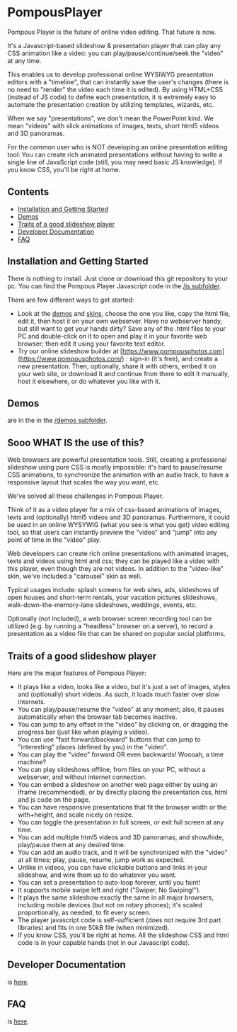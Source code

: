 # PompousPlayer
Pompous Player is the future of online video editing. That future is now.

It's a Javascript-based slideshow &amp; presentation player that can play any CSS animation like a video: you can play/pause/continue/seek the "video" at any time. 

This enables us to develop professional online WYSIWYG presentation editors with a "timeline", that can instantly save the user's changes (there is no need to "render" the video each time it is edited). 
By using HTML+CSS (instead of JS code) to define each presentation, it is extremely easy to automate the presentation creation by utilizing templates, wizards, etc.

When we say "presentations", we don't mean the PowerPoint kind. We mean "videos" with slick animations of images, texts, short html5 videos and 3D panoramas.

For the common user who is NOT developing an online presentation editing tool: You can create rich animated presentations without having to write a single line of JavaScript code (still, you may need basic JS knowledge). If you know CSS, you'll be right at home. 

## Contents
* [Installation and Getting Started](#installation-and-getting-started)
* [Demos](#demos)
* [Traits of a good slideshow player](#traits-of-a-good-slideshow-player)
* [Developer Documentation](#developer-documentation)
* [FAQ](#faq)

## Installation and Getting Started
There is nothing to install. Just clone or download this git repository to your pc. You can find the Pompous Player Javascript code in the [/js subfolder](https://github.com/TorZidan/PompousPlayer/tree/master/js). 

There are few different ways to get started:
- Look at the [demos](https://github.com/TorZidan/PompousPlayer/tree/master/demos) and [skins](https://github.com/TorZidan/PompousPlayer/tree/master/skins), choose the one you like, copy the html file, edit it, then host it on your own webserver. Have no webserver handy, but still want to get your hands dirty? Save any of the .html files to your PC and double-click on it to open and play it in your favorite web browser; then edit it using your favorite text editor. 
- Try our online slideshow builder at [https://www.pompousphotos.com](https://www.pompousphotos.com/) : sign-in (it's free), and create a new presentation. Then, optionally, share it with others, embed it on your web site, or download it and continue from there to edit it manually, host it elsewhere, or do whatever you like with it.

## Demos
are in the in the [/demos subfolder](https://github.com/TorZidan/PompousPlayer/tree/master/demos). 

## Sooo WHAT IS the use of this?
Web browsers are powerful presentation tools. Still, creating a professional slideshow using pure CSS is mostly impossible: it's hard to pause/resume CSS animations, to synchronize the animation with an audio track, to have a responsive layout that scales the way you want, etc.

We've solved all these challenges in Pompous Player. 

Think of it as a video player for a mix of css-based animations of images, texts and (optionally) html5 videos and 3D panoramas.
Furthermore, it could be used in an online WYSYWIG (what you see is what you get) video editing tool, so that users can instantly preview the "video" and "jump" into any point of time in the "video" play.

Web developers can create rich online presentations with animated images, texts and videos using html and css; they can be played like a video with this player, even though they are not videos.
In addition to the "video-like" skin, we've included a "carousel" skin as well.

Typical usages include: splash screens for web sites, ads, slideshows of open houses and short-term rentals, your vacation pictures slideshows, walk-down-the-memory-lane slideshows, weddings, events, etc.

Optionally (not included), a web browser screen recording tool can be utilized (e.g. by running a "headless" browser on a server), to record a presentation as a video file that can be shared on popular social platforms.

## Traits of a good slideshow player
Here are the major features of Pompous Player:
- It plays like a video, looks like a video, but it's just a set of images, styles and (optionally) short videos. As such, it loads much faster over slow internets.
- You can play/pause/resume the "video" at any moment; also, it pauses automatically when the browser tab becomes inactive.
- You can jump to any offset in the "video" by clicking on, or dragging the progress bar (just like when playing a video).
- You can use "fast forward/backward" buttons that can jump to "interesting" places (defined by you) in the "video".
- You can play the "video" forward OR even backwards! Woooah, a time machine?
- You can play slideshows offline, from files on your PC, without a webserver, and without internet connection.
- You can embed a slideshow on another web page either by using an iframe (recommended), or by directly placing the presentation css, html and js code on the page.
- You can have responsive presentations that fit the browser width or the with+height, and scale nicely on resize.
- You can toggle the presentation in full screen, or exit full screen at any time.
- You can add multiple html5 videos and 3D panoramas, and show/hide, play/pause them at any desired time.
- You can add an audio track, and it will be synchronized with the "video" at all times; play, pause, resume, jump work as expected.
- Unlike in videos, you can have clickable buttons and links in your slideshow, and wire them up to do whatever you want.
- You can set a presentation to auto-loop forever, until you faint!
- It supports mobile swipe left and right ("Swiper, No Swiping!").
- It plays the same slideshow exactly the same in all major browsers, including mobile devices (but not on rotary phones); it's scaled proportionally, as needed, to fit every screen.
- The player javascript code is self-sufficient (does not require 3rd part libraries) and fits in one 50kB file (when minimized).
- If you know CSS, you'll be right at home. All the slideshow CSS and html code is in your capable hands (not in our Javascript code).

## Developer Documentation

is [here](DOCUMENTATION.md).

## FAQ
is [here](FAQ.md).
